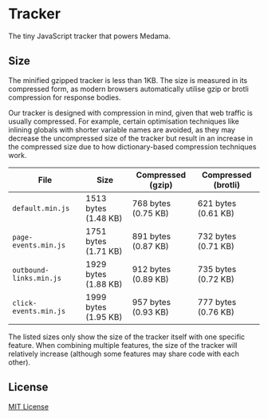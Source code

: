 # Tracker

The tiny JavaScript tracker that powers Medama.

## Size

The minified gzipped tracker is less than 1KB. The size is measured in its compressed form, as modern browsers automatically utilise gzip or brotli compression for response bodies.

Our tracker is designed with compression in mind, given that web traffic is usually compressed. For example, certain optimisation techniques like inlining globals with shorter variable names are avoided, as they may decrease the uncompressed size of the tracker but result in an increase in the compressed size due to how dictionary-based compression techniques work.

| File                    | Size                 | Compressed (gzip)   | Compressed (brotli) |
| ----------------------- | -------------------- | ------------------- | ------------------- |
| `default.min.js`        | 1513 bytes (1.48 KB) | 768 bytes (0.75 KB) | 621 bytes (0.61 KB) |
| `page-events.min.js`    | 1751 bytes (1.71 KB) | 891 bytes (0.87 KB) | 732 bytes (0.71 KB) |
| `outbound-links.min.js` | 1929 bytes (1.88 KB) | 912 bytes (0.89 KB) | 735 bytes (0.72 KB) |
| `click-events.min.js`   | 1999 bytes (1.95 KB) | 957 bytes (0.93 KB) | 777 bytes (0.76 KB) |

The listed sizes only show the size of the tracker itself with one specific feature. When combining multiple features, the size of the tracker will relatively increase (although some features may share code with each other).

## License

[MIT License](LICENSE)
